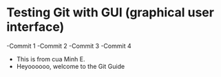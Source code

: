 # Testing Git with GUI (graphical user interface)

-Commit 1
-Commit 2
-Commit 3
-Commit 4 

- This is from cua Minh E.
- Heyoooooo, welcome to the Git Guide